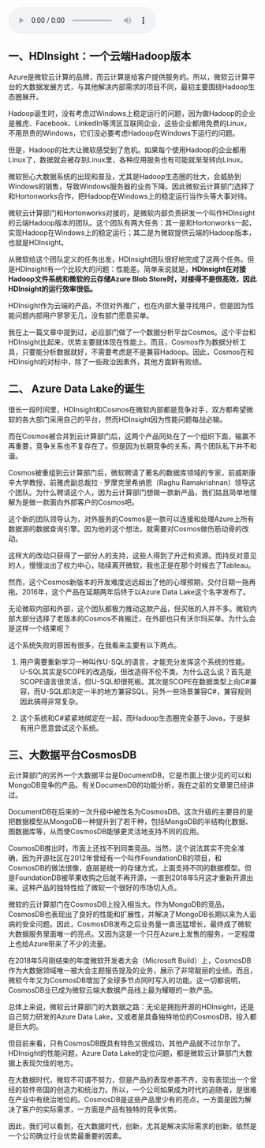 <audio title="079 _ 微软的大数据发展史：Azure的大数据发展" src="https://static001.geekbang.org/resource/audio/c8/d8/c8c0c4dc901918974aff5a9bf58521d8.mp3" controls="controls"></audio> 
<h2>一、HDInsight：一个云端Hadoop版本</h2>
<p>Azure是微软云计算的品牌，而云计算是给客户提供服务的。所以，微软云计算平台的大数据发展方式，与其他解决内部需求的项目不同，最初主要围绕Hadoop生态圈展开。</p>
<p>Hadoop诞生时，没有考虑过Windows上稳定运行的问题，因为做Hadoop的企业是雅虎、Facebook、LinkedIn等湾区互联网企业，这些企业都用免费的Linux，不用昂贵的Windows，它们没必要考虑Hadoop在Windows下运行的问题。</p>
<p>但是，Hadoop的壮大让微软感受到了危机。如果每个使用Hadoop的企业都用Linux了，数据就会被存到Linux里，各种应用服务也有可能就渐渐转向Linux。</p>
<p>微软担心大数据系统的出现和普及，尤其是Hadoop生态圈的壮大，会威胁到Windows的销售，导致Windows服务器的业务下降。因此微软云计算部门选择了和Hortonworks合作，把Hadoop在Windows上的稳定运行当作头等大事对待。</p>
<!-- [[[read_end]]] -->
<p>微软云计算部门和Hortonworks对接的，是微软内部负责研发一个叫作HDInsight的云端Hadoop版本的团队。这个团队有两大任务：其一是和Hortonworks一起，实现Hadoop在Windows上的稳定运行；其二是为微软提供云端的Hadoop版本，也就是HDInsight。</p>
<p>从微软给这个团队定义的任务出发，HDInsight团队很好地完成了这两个任务。但是HDInsight有一个比较大的问题：性能差。简单来说就是，<strong>HDInsight在对接Hadoop文件系统和微软的云存储Azure Blob Store时，对接得不是很高效，因此HDInsight的运行效率很低。</strong></p>
<p>HDInsight作为云端的产品，不但对外推广，也在内部大量寻找用户，但是因为性能问题内部用户寥寥无几，没有部门愿意买单。</p>
<p>我在上一篇文章中提到过，必应部门做了一个数据分析平台Cosmos。这个平台和HDInsight比起来，优势主要就体现在性能上。而且，Cosmos作为数据分析工具，只要能分析数据就好，不需要考虑是不是兼容Hadoop。因此，Cosmos在和HDInsight的对标中，除了一些政治因素外，其他方面鲜有败绩。</p>
<h2>二、 Azure Data Lake的诞生</h2>
<p>很长一段时间里，HDInsight和Cosmos在微软内部都是竞争对手，双方都希望微软的各大部门采用自己的平台，然而HDInsight因为性能问题每战必输。</p>
<p>而在Cosmos被合并到云计算部门后，这两个产品同处在了一个组织下面，输赢不再重要，竞争关系也不复存在了。但是因为长期竞争的关系，两个团队私下并不和谐。</p>
<p>Cosmos被重组到云计算部门后，微软聘请了著名的数据库领域的专家，前威斯康辛大学教授、前雅虎副总裁拉 · 罗摩克里希纳恩（Raghu Ramakrishnan）领导这个团队。为什么聘请这个人，因为云计算部门想做一款新产品，我们姑且简单地理解为是做一款面向外部客户的Cosmos吧。</p>
<p>这个新的团队领导认为，对外服务的Cosmos是一款可以连接和处理Azure上所有数据源的数据查询引擎。因为他的这个想法，就需要对Cosmos做伤筋动骨的改动。</p>
<p>这样大的改动只获得了一部分人的支持，这些人得到了升迁和资源。而持反对意见的人，慢慢淡出了权力中心，陆续离开微软，我也正是在那个时候去了Tableau。</p>
<p>然而，这个Cosmos新版本的开发难度远远超出了他的心理预期，交付日期一拖再拖。2016年，这个产品在延期两年后终于以Azure Data Lake这个名字发布了。</p>
<p>无论微软内部和外部，这个团队都极力推动这款产品，但买账的人并不多。微软内部大部分选择了老版本的Cosmos不肯搬迁，在外部也只有沃尔玛买单。为什么会是这样一个结果呢？</p>
<p>这个系统失败的原因有很多，在我看来主要有以下两点。</p>
<ol>
<li>
<p>用户需要重新学习一种叫作U-SQL的语言，才能充分发挥这个系统的性能。U-SQL其实是SCOPE的改造版，但改造得不伦不类。为什么这么说？首先是SCOPE语言很灵活，但U-SQL却很死板。其次是SCOPE在数据类型上向C#兼容，而U-SQL却决定一半的地方兼容SQL，另外一些场景兼容C#，兼容规则因此搞得非常复杂。</p>
</li>
<li>
<p>这个系统和C#紧紧地绑定在一起，而Hadoop生态圈完全基于Java，于是鲜有用户愿意尝试这个系统。</p>
</li>
</ol>
<h2>三、大数据平台CosmosDB</h2>
<p>云计算部门的另外一个大数据平台是DocumentDB，它是市面上很少见的可以和MongoDB竞争的产品。有关DocumenDB的功能分析，我在之前的文章里已经讲过。</p>
<p>DocumentDB在后来的一次升级中被改名为CosmosDB。这次升级的主要目的是把数据模型从MongoDB一种提升到了若干种，包括MongoDB的半结构化数据、图数据库等，从而使CosmosDB能够更灵活地支持不同的应用。</p>
<p>CosmosDB推出时，市面上还找不到同类竞品。当然，这个说法其实不完全准确，因为开源社区在2012年曾经有一个叫作FoundationDB的项目，和CosmosDB的做法很像，底层是统一的存储方式，上面支持不同的数据模型。但是FoundationDB被苹果收购之后就不再开源，一直到2018年5月这才重新开源出来。这种产品的独特性给了微软一个很好的市场切入点。</p>
<p>微软的云计算部门在CosmosDB上投入相当大。作为MongoDB的竞品，CosmosDB也表现出了良好的性能和扩展性，并解决了MongoDB长期以来为人诟病的安全问题。因此，CosmosDB发布之后业务量一直迅猛增长，最终成了微软大数据服务里面唯一的亮点。又因为这是一个只在Azure上发售的服务，一定程度上也给Azure带来了不少的流量。</p>
<p>在2018年5月刚结束的年度微软开发者大会（Microsoft Build）上，CosmosDB作为大数据领域唯一被大会主题报告提及的业务，展示了非常靓丽的业绩。而且，微软今年又为CosmosDB增加了全球多节点同时写入的功能。这一切都说明，CosmosDB业已成为微软云端大数据产品线上最为耀眼的一款产品。</p>
<p>总体上来说，微软云计算部门的大数据之路：无论是拥抱开源的HDInsight，还是自己努力研发的Azure Data Lake，又或者是具备独特地位的CosmosDB，投入都是巨大的。</p>
<p>但目前来看，只有CosmosDB既具有特色又很成功，其他产品就不过尔尔了。HDInsight的性能问题，Azure Data Lake的定位问题，都是微软云计算部门大数据上表现欠佳的地方。</p>
<p>在大数据时代，微软不可谓不努力，但是产品的表现参差不齐，没有表现出一个曾经的软件帝国的创造力和统治力。所以，一个公司如果成为时代的追随者，是很难在产业中有统治地位的。CosmosDB是这些产品里少有的亮点，一方面是因为解决了客户的实际需求，一方面是产品有独特的竞争优势。</p>
<p>因此，我们可以看到，在大数据时代，创新，尤其是解决实际需求的创新，依然是一个公司确立行业优势最重要的因素。</p>
<p></p>
